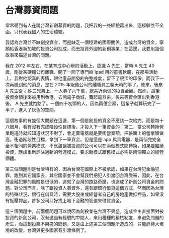 # 台灣募資問題

常常聽到有人在說台灣新創募資的問題，我把我的一些經驗寫出來，這經驗並不全面，只代表我個人的生活體驗。

我認為台灣並不缺創投資金，而是缺乏一個穩建的國際關係，造成台灣的資金，寧願給香港新加坡的投資公司抽成，而去投資外國的新創事業；在這邊，我要用幾個故事來描述台灣的問題。

我在 2012 年左右，在某育成中心辦的活動上，認識 A 先生，當時 A 先生 40 歲，剛從某硬體公司離職，開了一間了專門給 Ipad 用的童書軟體，在那場活動上，我對他認真的表情，跟他產品開發的完整成度，留下了很深的印像。而我下一次再聽到他的消息，是在 2015 年跟他公司的離職員工聊天時的事了。原來，後來 A 先生從 J 姓三兄弟上，一人募了六千萬，總共近兩億的投資金額。然而，這筆投資金額後來被用到香港，去開電子商城，賣起電器來，後來等資金匯出到香港後， A 先生就跑路了。一個四十初頭的人，因為兩億金額，這輩子就算玩完了一半了，進入了灰色的空間。

這個故事的有幾個大問題在這邊，第一個是創投的資金不應該一次給完，而是每十八個月，看有沒有完成階段性目標後，才投入下一筆資金的；第二，當公司轉換營業跑道時就該知道狀況不對了，會走賣電器就是要衝營業額，把帳面上的營業額做高，衝過階段性目標，拿到下一筆資金。但是這是 app 與賣電器，是兩個完完全全不相同的營業模式，不應該讓被投資的公司可以在兩個模式間轉換，如果要繼續投資，應該重新評沽過新的營運模式，要求新模式跟舊模式必需是兩個獨立的經營個體。

第三個問題則是台灣特有的，因為台灣在國際上不被承認，如果在台灣犯金融犯罪，跑到其它國家去，其它國家並不會幫我們把犯人引渡回台灣受審，因此，在台灣金融犯罪的風險是很低的，造就了台灣的跑路奇蹟，也造成了新創公司資金的問題。對公司而言，除了跟投資人募資外，還有跟銀行借貸這個方式，然而因為台灣的特殊狀況，銀行在借貸時，需要大股東或經營者自己的房地產做抵押品，如果沒有抵壓押品，許多公司只好找上地下金融的管道來借貸資金。

這三個問題中，前兩個問題可以說因為創投業在台灣不興盛，造成金主直接面對被投資的新創公司，沒有透過有經驗的中間人，來用種種的積核制度，來避免問題的產生，而這創投業不興盛的問題，又是由上述第三個問題所造成的，只能靜待大環境的改變，台灣與更多國家有引渡條例了。
